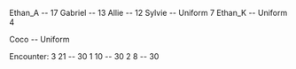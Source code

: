 Ethan_A -- 17
Gabriel -- 13
Allie -- 12
Sylvie -- Uniform 7
Ethan_K -- Uniform 4



Coco -- Uniform

Encounter:
3 21 -- 30
1 10 -- 30
2 8 -- 30
